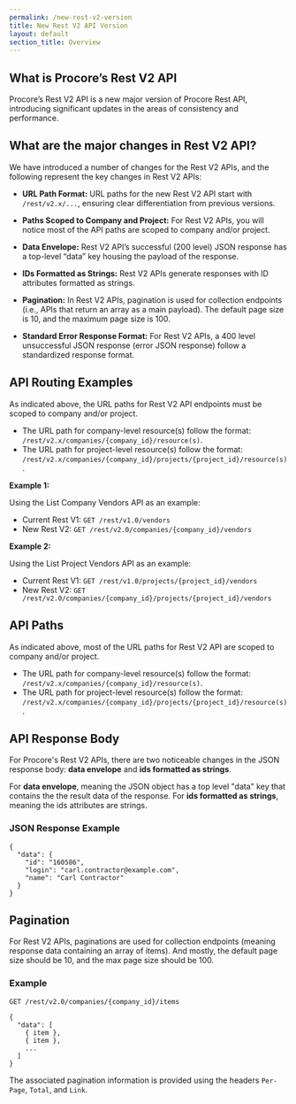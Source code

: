 ```yaml
---
permalink: /new-rest-v2-version
title: New Rest V2 API Version
layout: default
section_title: Overview
---
```


## What is Procore’s Rest V2 API

Procore’s Rest V2 API is a new major version of Procore Rest API, introducing significant updates in the areas of consistency and performance.

## What are the major changes in Rest V2 API?

We have introduced a number of changes for the Rest V2 APIs, and the following represent the key changes in Rest V2 APIs:

* **URL Path Format:** URL paths for the new Rest V2 API start with `/rest/v2.x/...`, ensuring clear differentiation from previous versions.

* **Paths Scoped to Company and Project:** For Rest V2 APIs, you will notice most of the API paths are scoped to company and/or project.

* **Data Envelope:** Rest V2 API’s successful (200 level) JSON response has a top-level “data” key housing the payload of the response.

* **IDs Formatted as Strings:** Rest V2 APIs generate responses with ID attributes formatted as strings.

* **Pagination:** In Rest V2 APIs, pagination is used for collection endpoints (i.e., APIs that return an array as a main payload).
The default page size is 10, and the maximum page size is 100.

* **Standard Error Response Format:** For Rest V2 APIs, a 400 level unsuccessful JSON response (error JSON response) follow a standardized response format.

## API Routing Examples

As indicated above, the URL paths for Rest V2 API endpoints must be scoped to company and/or project.
* The URL path for company-level resource(s) follow the format: `/rest/v2.x/companies/{company_id}/resource(s)`.
* The URL path for project-level resource(s) follow the format: `/rest/v2.x/companies/{company_id}/projects/{project_id}/resource(s)`.

**Example 1:**

Using the List Company Vendors API as an example:

* Current Rest V1: `GET /rest/v1.0/vendors` 
* New Rest V2: `GET /rest/v2.0/companies/{company_id}/vendors`

**Example 2:**

Using the List Project Vendors API as an example:

* Current Rest V1: `GET /rest/v1.0/projects/{project_id}/vendors`
* New Rest V2: `GET /rest/v2.0/companies/{company_id}/projects/{project_id}/vendors`

## API Paths

As indicated above, most of the URL paths for Rest V2 API are scoped to company and/or project.

* The URL path for company-level resource(s) follow the format: `/rest/v2.x/companies/{company_id}/resource(s)`.
* The URL path for project-level resource(s) follow the format: `/rest/v2.x/companies/{company_id}/projects/{project_id}/resource(s)`.

## API Response Body

For Procore's Rest V2 APIs, there are two noticeable changes in the JSON response body: **data envelope** and **ids formatted as strings**.

For **data envelope**, meaning the JSON object has a top level "data" key that contains the the result data of the response.
For **ids formatted as strings**, meaning the ids attributes are strings.

### JSON Response Example

```
{
  "data": {
    "id": "160586",
    "login": "carl.contractor@example.com",
    "name": "Carl Contractor"
  }
}
```

## Pagination

For Rest V2 APIs, paginations are used for collection endpoints (meaning response data containing an array of items).
And mostly, the default page size should be 10, and the max page size should be 100.

### Example

`GET /rest/v2.0/companies/{company_id}/items`

```
{
  "data": [
    { item },
    { item },
    ...
  ]
}
```

The associated pagination information is provided using the headers `Per-Page`, `Total`, and `Link`.
